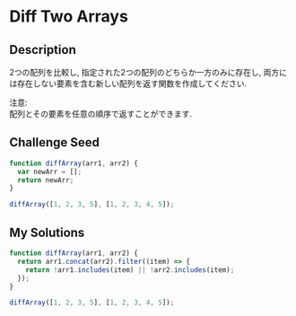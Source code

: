 # Diff Two Arrays

## Description
2つの配列を比較し, 指定された2つの配列のどちらか一方のみに存在し, 
両方には存在しない要素を含む新しい配列を返す関数を作成してください.

注意:<br/>
配列とその要素を任意の順序で返すことができます.

## Challenge Seed
```js
function diffArray(arr1, arr2) {
  var newArr = [];
  return newArr;
}

diffArray([1, 2, 3, 5], [1, 2, 3, 4, 5]);
```

## My Solutions
```js
function diffArray(arr1, arr2) {
  return arr1.concat(arr2).filter((item) => {
    return !arr1.includes(item) || !arr2.includes(item);
  });
}

diffArray([1, 2, 3, 5], [1, 2, 3, 4, 5]);
```